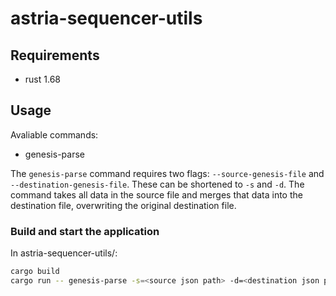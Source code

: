 # astria-sequencer-utils

## Requirements

- rust 1.68

## Usage

Avaliable commands:

- genesis-parse

The `genesis-parse` command requires two flags: `--source-genesis-file` and `--destination-genesis-file`.
These can be shortened to `-s` and `-d`.
The command takes all data in the source file and merges that data into the destination file, overwriting the original destination file.

### Build and start the application

In astria-sequencer-utils/:
```sh
cargo build
cargo run -- genesis-parse -s=<source json path> -d=<destination json path>
```
